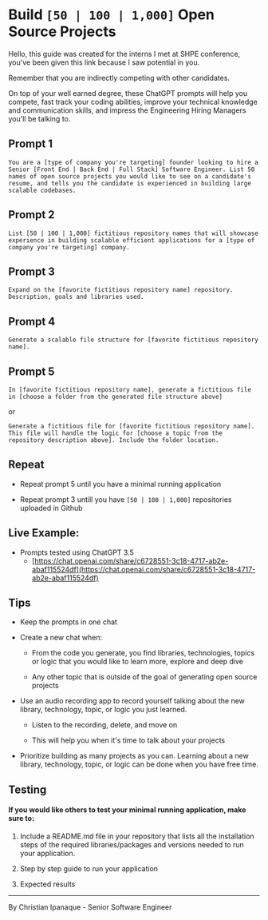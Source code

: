 Build `[50 | 100 | 1,000]` Open Source Projects
===============================================

Hello, this guide was created for the interns I met at SHPE conference, you've been given this link because I saw potential in you.

Remember that you are indirectly competing with other candidates.

On top of your well earned degree, these ChatGPT prompts will help you compete, fast track your coding abilities, improve your technical knowledge and communication skills, and impress the Engineering Hiring Managers you'll be talking to.

Prompt 1
--------

    You are a [type of company you're targeting] founder looking to hire a Senior [Front End | Back End | Full Stack] Software Engineer. List 50 names of open source projects you would like to see on a candidate's resume, and tells you the candidate is experienced in building large scalable codebases.
    

Prompt 2
--------

    List [50 | 100 | 1,000] fictitious repository names that will showcase experience in building scalable efficient applications for a [type of company you're targeting] company.
    

Prompt 3
--------

    Expand on the [favorite fictitious repository name] repository. Description, goals and libraries used.
    

Prompt 4
--------

    Generate a scalable file structure for [favorite fictitious repository name].

Prompt 5
--------

    In [favorite fictitious repository name], generate a fictitious file in [choose a folder from the generated file structure above]

or

    Generate a fictitious file for [favorite fictitious repository name]. This file will handle the logic for [choose a topic from the repository description above]. Include the folder location.

Repeat
------

* Repeat prompt 5 until you have a minimal running application
    
* Repeat prompt 3 untill you have `[50 | 100 | 1,000]` repositories uploaded in Github
    

Live Example:
-------------

* Prompts tested using ChatGPT 3.5
    * [https://chat.openai.com/share/c6728551-3c18-4717-ab2e-abaf115524df](https://chat.openai.com/share/c6728551-3c18-4717-ab2e-abaf115524df)

Tips
----

* Keep the prompts in one chat
    
* Create a new chat when:
    
    * From the code you generate, you find libraries, technologies, topics or logic that you would like to learn more, explore and deep dive
        
    * Any other topic that is outside of the goal of generating open source projects
        
* Use an audio recording app to record yourself talking about the new library, technology, topic, or logic you just learned.
    
    * Listen to the recording, delete, and move on
        
    * This will help you when it's time to talk about your projects
        
* Prioritize building as many projects as you can. Learning about a new library, technology, topic, or logic can be done when you have free time.
    

Testing
-------

#### If you would like others to test your minimal running application, make sure to:

1.  Include a README.md file in your repository that lists all the installation steps of the required libraries/packages and versions needed to run your application.
    
2.  Step by step guide to run your application
    
3.  Expected results
    

* * *

By Christian Ipanaque - Senior Software Engineer